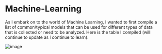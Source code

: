 # Machine-Learning
As I embark on to the world of Machine Learning, I wanted to first compile a list of common/typical models that can be used for different types of data that is collected or need to be analyzed. Here is the table I compiled (will continue to update as I continue to learn).


![image](https://github.com/user-attachments/assets/0d5e0dd7-f79a-460c-814f-95ebac3881ec)
